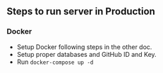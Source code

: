 ## Steps to run server in Production
### Docker
- Setup Docker following steps in the other doc.
- Setup proper databases and GitHub ID and Key.
- Run `docker-compose up -d`